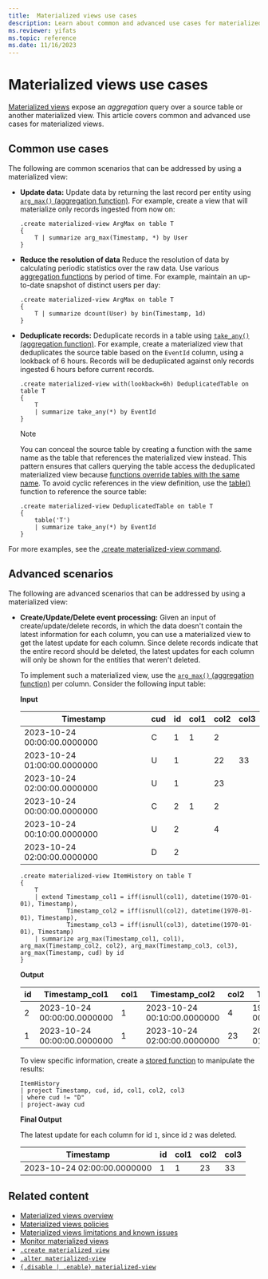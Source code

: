 ```yaml
---
title:  Materialized views use cases
description: Learn about common and advanced use cases for materialized views.
ms.reviewer: yifats
ms.topic: reference
ms.date: 11/16/2023
---
```


# Materialized views use cases

[Materialized views](materialized-view-overview.md) expose an *aggregation* query over a source table or another materialized view. This article covers common and advanced use cases for materialized views.

## Common use cases

The following are common scenarios that can be addressed by using a materialized view:

* **Update data:** Update data by returning the last record per entity using [`arg_max()` (aggregation function)](../../query/arg-max-aggfunction.md). For example, create a view that will materialize only records ingested from now on:

    ```kusto
    .create materialized-view ArgMax on table T
    {
        T | summarize arg_max(Timestamp, *) by User
    }
    ```

* **Reduce the resolution of data** Reduce the resolution of data by calculating periodic statistics over the raw data. Use various [aggregation functions](materialized-view-create.md#supported-aggregation-functions) by period of time. For example, maintain an up-to-date snapshot of distinct users per day:

    ```kusto
    .create materialized-view ArgMax on table T
    {
        T | summarize dcount(User) by bin(Timestamp, 1d)
    }
    ```

* **Deduplicate records:** Deduplicate records in a table using [`take_any()` (aggregation function)](../../query/take-any-aggfunction.md). For example, create a materialized view that deduplicates the source table based on the `EventId` column, using a lookback of 6 hours. Records will be deduplicated against only records ingested 6 hours before current records.

    ```kusto
    .create materialized-view with(lookback=6h) DeduplicatedTable on table T
    {
        T
        | summarize take_any(*) by EventId
    }
    ```

    > [!NOTE]
    > You can conceal the source table by creating a function with the same name as the table that references the materialized view instead. This pattern ensures that callers querying the table access the deduplicated materialized view because [functions override tables with the same name](../../query/schema-entities/tables.md). To avoid cyclic references in the view definition, use the [table()](../../query/tablefunction.md) function to reference the source table: 
    >
    >    ```kusto
    >    .create materialized-view DeduplicatedTable on table T
    >    {
    >        table('T')
    >        | summarize take_any(*) by EventId
    >    } 
    >    ```

For more examples, see the [.create materialized-view command](materialized-view-create.md#examples).

## Advanced scenarios

The following are advanced scenarios that can be addressed by using a materialized view:

* **Create/Update/Delete event processing:** Given an input of create/update/delete records, in which the data doesn't contain the latest information for each column, you can use a materialized view to get the latest update for each column. Since delete records indicate that the entire record should be deleted, the latest updates for each column will only be shown for the entities that weren't deleted. 

    To implement such a materialized view, use the [`arg_max()` (aggregation function)](../../query/arg-max-aggfunction.md) per column. Consider the following input table:

    **Input**

    | Timestamp | cud | id | col1 | col2 | col3 |
    |--|--|--|--|--|--|
    | 2023-10-24 00:00:00.0000000 | C | 1 | 1 | 2 |  |
    | 2023-10-24 01:00:00.0000000 | U | 1 |  | 22 | 33 |
    | 2023-10-24 02:00:00.0000000 | U | 1 |  | 23 |  |
    | 2023-10-24 00:00:00.0000000 | C | 2 | 1 | 2 |  |
    | 2023-10-24 00:10:00.0000000 | U | 2 |  | 4 |  |
    | 2023-10-24 02:00:00.0000000 | D | 2 |  |  |  |
    
    ```kusto
    .create materialized-view ItemHistory on table T
    {
        T
        | extend Timestamp_col1 = iff(isnull(col1), datetime(1970-01-01), Timestamp),
                 Timestamp_col2 = iff(isnull(col2), datetime(1970-01-01), Timestamp),
                 Timestamp_col3 = iff(isnull(col3), datetime(1970-01-01), Timestamp)
        | summarize arg_max(Timestamp_col1, col1), arg_max(Timestamp_col2, col2), arg_max(Timestamp_col3, col3), arg_max(Timestamp, cud) by id
    }
    ```

    **Output**

    | id | Timestamp_col1 | col1 | Timestamp_col2 | col2 | Timestamp_col3 | col3 | Timestamp | cud |
    |--|--|--|--|--|--|--|--|--|
    | 2 | 2023-10-24 00:00:00.0000000 | 1 | 2023-10-24 00:10:00.0000000 | 4 | 1970-01-01 00:00:00.0000000 |  | 2023-10-24 02:00:00.0000000 | D |
    | 1 | 2023-10-24 00:00:00.0000000 | 1 | 2023-10-24 02:00:00.0000000 | 23 | 2023-10-24 01:00:00.0000000 | 33 | 2023-10-24 02:00:00.0000000 | U |

    To view specific information, create a [stored function](../../query/schema-entities/stored-functions.md) to manipulate the results:

    ```kusto
    ItemHistory
    | project Timestamp, cud, id, col1, col2, col3
    | where cud != "D"
    | project-away cud
    ```

    **Final Output**

    The latest update for each column for id `1`, since id `2` was deleted.

    | Timestamp | id | col1 | col2 | col3 |
    |--|--|--|--|--|
    | 2023-10-24 02:00:00.0000000 | 1 | 1 | 23 | 33 |

## Related content

* [Materialized views overview](materialized-view-overview.md)
* [Materialized views policies](materialized-view-policies.md)
* [Materialized views limitations and known issues](materialized-views-limitations.md)
* [Monitor materialized views](materialized-views-monitoring.md)
* [`.create materialized view`](materialized-view-create.md)
* [`.alter materialized-view`](materialized-view-alter.md)
* [`{.disable | .enable} materialized-view`](materialized-view-enable-disable.md)
